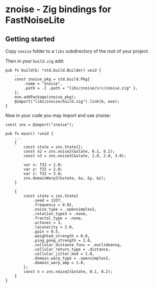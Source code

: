 # znoise - Zig bindings for FastNoiseLite

## Getting started

Copy `znoise` folder to a `libs` subdirectory of the root of your project.

Then in your `build.zig` add:

```zig
pub fn build(b: *std.build.Builder) void {
    ...
    const znoise_pkg = std.build.Pkg{
        .name = "znoise",
        .path = .{ .path = "libs/znoise/src/znoise.zig" },
    };
    exe.addPackage(znoise_pkg);
    @import("libs/znoise/build.zig").link(b, exe);
}
```

Now in your code you may import and use znoise:

```zig
const zns = @import("znoise");

pub fn main() !void {
    ...
    {
        const state = zns.State{};
        const n2 = zns.noise2(&state, 0.1, 0.2);
        const n3 = zns.noise3(&state, 1.0, 2.0, 3.0);

        var x: f32 = 1.0;
        var y: f32 = 2.0;
        var z: f32 = 3.0;
        zns.domainWarp3(&state, &x, &y, &z);
    }

    {
        const state = zns.State{
            .seed = 1337,
            .frequency = 0.01,
            .noise_type = .opensimplex2,
            .rotation_type3 = .none,
            .fractal_type = .none,
            .octaves = 3,
            .lacunarity = 2.0,
            .gain = 0.5,
            .weighted_strength = 0.0,
            .ping_pong_strength = 2.0,
            .cellular_distance_func = .euclideansq,
            .cellular_return_type = .distance,
            .cellular_jitter_mod = 1.0,
            .domain_warp_type = .opensimplex2,
            .domain_warp_amp = 1.0,
        };
        const n = zns.noise2(&state, 0.1, 0.2);
    }
}
```
